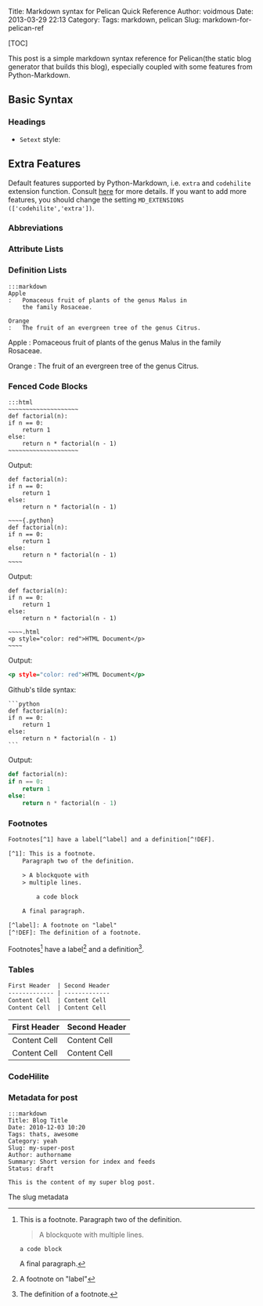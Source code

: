 Title: Markdown syntax for Pelican Quick Reference
Author: voidmous
Date: 2013-03-29 22:13
Category:
Tags: markdown, pelican
Slug: markdown-for-pelican-ref

[TOC]

This post is a simple markdown syntax reference for Pelican(the static blog generator that builds this blog), especially coupled with some features from Python-Markdown.

## Basic Syntax

### Headings

* `Setext` style:

## Extra Features

Default features supported by Python-Markdown, i.e. `extra` and `codehilite` extension function. Consult [here](http://pythonhosted.org/Markdown/ ) for more details. If you want to add more features, you should change the setting `MD_EXTENSIONS (['codehilite','extra'])`.

### Abbreviations

### Attribute Lists

### Definition Lists

	:::markdown
	Apple
	:   Pomaceous fruit of plants of the genus Malus in 
		the family Rosaceae.

	Orange
	:   The fruit of an evergreen tree of the genus Citrus.

Apple
:   Pomaceous fruit of plants of the genus Malus in 
    the family Rosaceae.

Orange
:   The fruit of an evergreen tree of the genus Citrus.

### Fenced Code Blocks

	:::html
	~~~~~~~~~~~~~~~~~~~~
	def factorial(n):
	if n == 0:
		return 1
	else:
		return n * factorial(n - 1)
	~~~~~~~~~~~~~~~~~~~~


Output:

~~~~~~~~~~~~~~~~~~~~
def factorial(n):
if n == 0:
	return 1
else:
	return n * factorial(n - 1)
~~~~~~~~~~~~~~~~~~~~


	~~~~{.python}
	def factorial(n):
	if n == 0:
		return 1
	else:
		return n * factorial(n - 1)
	~~~~


Output:

~~~~{.python}
def factorial(n):
if n == 0:
	return 1
else:
	return n * factorial(n - 1)
~~~~

	~~~~.html
	<p style="color: red">HTML Document</p>
	~~~~

Output:

~~~~.html
<p style="color: red">HTML Document</p>
~~~~

Github's tilde syntax:

	```python
	def factorial(n):
	if n == 0:
		return 1
	else:
		return n * factorial(n - 1)
	```

Output:

```python
def factorial(n):
if n == 0:
	return 1
else:
	return n * factorial(n - 1)
```

### Footnotes

```html
Footnotes[^1] have a label[^label] and a definition[^!DEF].

[^1]: This is a footnote.
    Paragraph two of the definition.

    > A blockquote with
    > multiple lines.

        a code block

    A final paragraph.
    
[^label]: A footnote on "label"
[^!DEF]: The definition of a footnote.
```

Footnotes[^1] have a label[^label] and a definition[^!DEF].

[^1]: This is a footnote.
    Paragraph two of the definition.

    > A blockquote with
    > multiple lines.

        a code block

    A final paragraph.
    
[^label]: A footnote on "label"
[^!DEF]: The definition of a footnote.

### Tables

```html
First Header  | Second Header
------------- | -------------
Content Cell  | Content Cell
Content Cell  | Content Cell
```

First Header  | Second Header
------------- | -------------
Content Cell  | Content Cell
Content Cell  | Content Cell

### CodeHilite


### Metadata for post

	:::markdown
	Title: Blog Title
	Date: 2010-12-03 10:20
	Tags: thats, awesome
	Category: yeah
	Slug: my-super-post
	Author: authorname
	Summary: Short version for index and feeds
	Status: draft

	This is the content of my super blog post.

The slug metadata 
